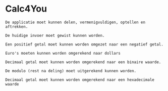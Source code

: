 # Calc4You
    
    De applicatie moet kunnen delen, vermenigvuldigen, optellen en aftrekken. 

    De huidige invoer moet gewist kunnen worden.  

    Een positief getal moet kunnen worden omgezet naar een negatief getal. 

    Euro's moeten kunnen worden omgerekend naar dollars 

    Decimaal getal moet kunnen worden omgerekend naar een binaire waarde. 

    De modulo (rest na deling) moet uitgerekend kunnen worden. 

    Decimaal getal moet kunnen worden omgerekend naar een hexadecimale waarde 
    
    
